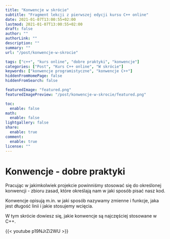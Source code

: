 ```yaml
---
title: "Konwencje w skrócie"
subtitle: "Fragment lekcji z pierwszej edycji kursu C++ online"
date: 2021-01-07T13:00:55+02:00
lastmod: 2021-01-07T13:00:55+02:00
draft: false
author: ""
authorLink: ""
description: ""
summary: ""
url: "/post/konwencje-w-skrocie"

tags: ["c++", "kurs online", "dobre praktyki", "konwencje"]
categories: ["Post", "Kurs C++ online", "W skrócie"]
keywords: ["konwencje programistyczne", "konwencje C++"]
hiddenFromHomePage: false
hiddenFromSearch: false

featuredImage: "featured.png"
featuredImagePreview: "/post/konwencje-w-skrocie/featured.png"

toc:
  enable: false
math:
  enable: false
lightgallery: false
share:
  enable: true
comment:
  enable: true
license: ""
---
```


# Konwencje - dobre praktyki

Pracując w jakimkolwiek projekcie powinniśmy stosować się do określonej konwencji - zbioru zasad, które określają nam w jaki sposób pisać nasz kod.

Konwencje opisują m.in. w jaki sposób nazywamy zmienne i funkcje, jaka jest długość linii i jakie stosujemy wcięcia.

W tym skrócie dowiesz się, jakie konwencje są najczęściej stosowane w C++.

{{< youtube p19NJrZi2WU >}}
